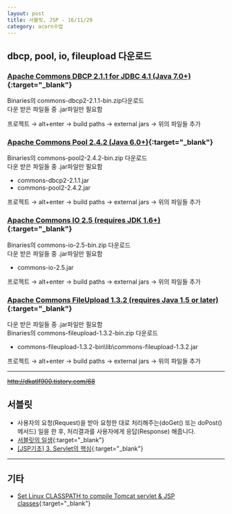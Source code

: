 ```yaml
---
layout: post
title: 서블릿, JSP - 16/11/29
category: acorn수업
---
```


## dbcp, pool, io, fileupload 다운로드

### [Apache Commons DBCP 2.1.1 for JDBC 4.1 (Java 7.0+)](https://commons.apache.org/proper/commons-dbcp/download_dbcp.cgi){:target="_blank"}  
Binaries의 commons-dbcp2-2.1.1-bin.zip다운로드  
다운 받은 파일들 중 .jar파일만 필요함  

프로젝트 → alt+enter → build paths → external jars → 위의 파일들 추가  


### [Apache Commons Pool 2.4.2 (Java 6.0+)](https://commons.apache.org/proper/commons-pool/download_pool.cgi){:target="_blank"}  

Binaries의 commons-pool2-2.4.2-bin.zip 다운로드  
다운 받은 파일들 중 .jar파일만 필요함  
- commons-dbcp2-2.1.1.jar  
- commons-pool2-2.4.2.jar  

프로젝트 → alt+enter → build paths → external jars → 위의 파일들 추가  


### [Apache Commons IO 2.5 (requires JDK 1.6+)](http://commons.apache.org/proper/commons-io/download_io.cgi){:target="_blank"}  

Binaries의 commons-io-2.5-bin.zip 다운로드  
다운 받은 파일들 중 .jar파일만 필요함  
- commons-io-2.5.jar  

프로젝트 → alt+enter → build paths → external jars → 위의 파일들 추가  


### [Apache Commons FileUpload 1.3.2 (requires Java 1.5 or later)](http://commons.apache.org/proper/commons-fileupload/download_fileupload.cgi){:target="_blank"}  
다운 받은 파일들 중 .jar파일만 필요함  
Binaries의 commons-fileupload-1.3.2-bin.zip 다운로드  
- commons-fileupload-1.3.2-bin\lib\commons-fileupload-1.3.2.jar  

프로젝트 → alt+enter → build paths → external jars → 위의 파일들 추가  

---

~~http://dkatlf900.tistory.com/68~~

## 서블릿
- 사용자의 요청(Request)을 받아 요청한 대로 처리해주는(doGet() 또는 doPost() 메서드) 일을 한 후, 처리결과를 사용자에게 응답(Response) 해줍니다.  
- [서블릿의 일생](http://www.silverwolf.co.kr/java/9906){:target="_blank"}  
- [[JSP기초] 3. Servlet의 핵심](http://yaic.tistory.com/entry/JSP-%EA%B8%B0%EC%B4%88-3-Servlet%EC%9D%98-%ED%95%B5%EC%8B%AC){:target="_blank"}  

---

## 기타

- [Set Linux CLASSPATH to compile Tomcat servlet & JSP classes](http://blog.jeffcosta.com/2006/11/01/set-linux-classpath-to-compile-tomcat-servlet-jsp-classes/){:target="_blank"}
